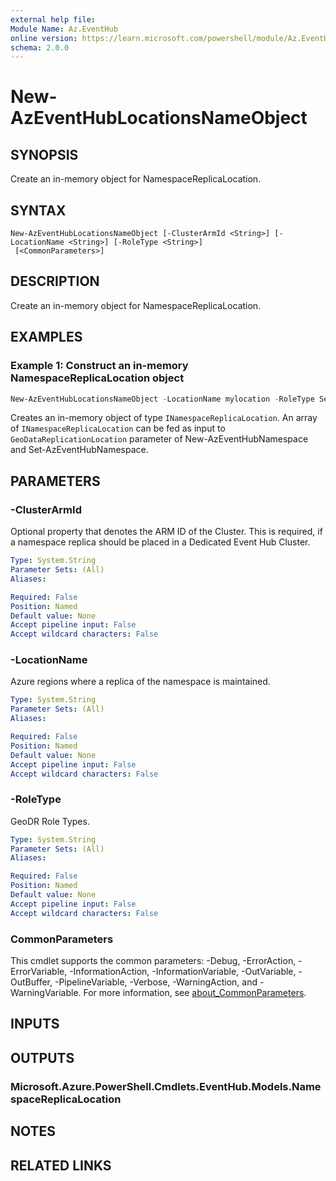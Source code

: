 ```yaml
---
external help file:
Module Name: Az.EventHub
online version: https://learn.microsoft.com/powershell/module/Az.EventHub/new-azeventhublocationsnameobject
schema: 2.0.0
---
```


# New-AzEventHubLocationsNameObject

## SYNOPSIS
Create an in-memory object for NamespaceReplicaLocation.

## SYNTAX

```
New-AzEventHubLocationsNameObject [-ClusterArmId <String>] [-LocationName <String>] [-RoleType <String>]
 [<CommonParameters>]
```

## DESCRIPTION
Create an in-memory object for NamespaceReplicaLocation.

## EXAMPLES

### Example 1: Construct an in-memory NamespaceReplicaLocation object
```powershell
New-AzEventHubLocationsNameObject -LocationName mylocation -RoleType Secondary -ClusterArmId clusterid
```

Creates an in-memory object of type `INamespaceReplicaLocation`.
An array of `INamespaceReplicaLocation` can be fed as 
input to `GeoDataReplicationLocation` parameter of New-AzEventHubNamespace and Set-AzEventHubNamespace.

## PARAMETERS

### -ClusterArmId
Optional property that denotes the ARM ID of the Cluster.
This is required, if a namespace replica should be placed in a Dedicated Event Hub Cluster.

```yaml
Type: System.String
Parameter Sets: (All)
Aliases:

Required: False
Position: Named
Default value: None
Accept pipeline input: False
Accept wildcard characters: False
```

### -LocationName
Azure regions where a replica of the namespace is maintained.

```yaml
Type: System.String
Parameter Sets: (All)
Aliases:

Required: False
Position: Named
Default value: None
Accept pipeline input: False
Accept wildcard characters: False
```

### -RoleType
GeoDR Role Types.

```yaml
Type: System.String
Parameter Sets: (All)
Aliases:

Required: False
Position: Named
Default value: None
Accept pipeline input: False
Accept wildcard characters: False
```

### CommonParameters
This cmdlet supports the common parameters: -Debug, -ErrorAction, -ErrorVariable, -InformationAction, -InformationVariable, -OutVariable, -OutBuffer, -PipelineVariable, -Verbose, -WarningAction, and -WarningVariable. For more information, see [about_CommonParameters](http://go.microsoft.com/fwlink/?LinkID=113216).

## INPUTS

## OUTPUTS

### Microsoft.Azure.PowerShell.Cmdlets.EventHub.Models.NamespaceReplicaLocation

## NOTES

## RELATED LINKS

